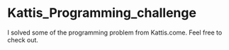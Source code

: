 # Kattis_Programming_challenge

I solved some of the programming problem from Kattis.come. 
Feel free to check out. 
